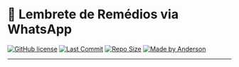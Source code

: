 # 💊 Lembrete de Remédios via WhatsApp

[![GitHub license](https://img.shields.io/github/license/AndjSilverMP4/lembrete-remedios-boot)](https://github.com/AndjSilverMP4/lembrete-remedios-boot/blob/master/LICENSE)
[![Last Commit](https://img.shields.io/github/last-commit/AndjSilverMP4/lembrete-remedios-boot)](https://github.com/AndjSilverMP4/lembrete-remedios-boot/commits/master)
[![Repo Size](https://img.shields.io/github/repo-size/AndjSilverMP4/lembrete-remedios-boot)](https://github.com/AndjSilverMP4/lembrete-remedios-boot)
[![Made by Anderson](https://img.shields.io/badge/Feito%20por-Anderson-blue)](https://www.linkedin.com/in/andjsilvermp4)

---
